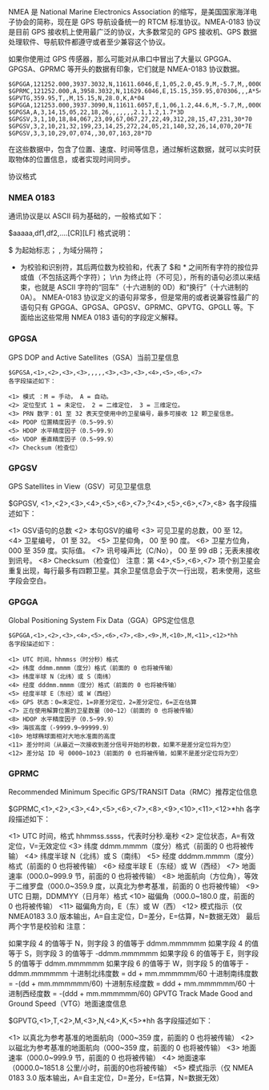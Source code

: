 NMEA 是 National Marine Electronics Association 的缩写，是美国国家海洋电子协会的简称，现在是 GPS 导航设备统一的 RTCM 标准协议。NMEA-0183 协议是目前 GPS 接收机上使用最广泛的协议，大多数常见的 GPS 接收机、GPS 数据处理软件、导航软件都遵守或者至少兼容这个协议。

如果你使用过 GPS 传感器，那么可能对从串口中冒出了大量以 GPGGA、GPGSA、GPRMC 等开头的数据有印象，它们就是 NMEA-0183 协议数据。

```
$GPGGA,121252.000,3937.3032,N,11611.6046,E,1,05,2.0,45.9,M,-5.7,M,,0000*77
$GPRMC,121252.000,A,3958.3032,N,11629.6046,E,15.15,359.95,070306,,,A*54
$GPVTG,359.95,T,,M,15.15,N,28.0,K,A*04
$GPGGA,121253.000,3937.3090,N,11611.6057,E,1,06,1.2,44.6,M,-5.7,M,,0000*72
$GPGSA,A,3,14,15,05,22,18,26,,,,,,,2.1,1.2,1.7*3D
$GPGSV,3,1,10,18,84,067,23,09,67,067,27,22,49,312,28,15,47,231,30*70
$GPGSV,3,2,10,21,32,199,23,14,25,272,24,05,21,140,32,26,14,070,20*7E
$GPGSV,3,3,10,29,07,074,,30,07,163,28*7D
```
在这些数据中，包含了位置、速度、时间等信息，通过解析这数据，就可以实时获取物体的位置信息，或者实现时间同步。

协议格式
### NMEA 0183 
通讯协议是以 ASCII 码为基础的，一般格式如下：

$aaaaa,df1,df2,....[CR][LF]
格式说明：

$ 为起始标志；
, 为域分隔符；
* 为校验和识别符，其后两位数为校验和，代表了 $和 * 之间所有字符的按位异或值（不包括这两个字符）；
\r\n 为终止符（不可见），所有的语句必须以来结束，也就是 ASCII 字符的“回车”（十六进制的 0D）和“换行”（十六进制的 0A）。
NMEA-0183 协议定义的语句非常多，但是常用的或者说兼容性最广的语句只有 GPGGA、GPGSA、GPGSV、GPRMC、GPVTG、GPGLL 等。下面给出这些常用 NMEA 0183 语句的字段定义解释。

### GPGSA
GPS DOP and Active Satellites（GSA）当前卫星信息
```
$GPGSA,<1>,<2>,<3>,<3>,,,,,<3>,<3>,<3>,<4>,<5>,<6>,<7>
各字段描述如下：

<1> 模式 ：M = 手动， A = 自动。
<2> 定位型式 1 = 未定位， 2 = 二维定位， 3 = 三维定位。
<3> PRN 数字：01 至 32 表天空使用中的卫星编号，最多可接收 12 颗卫星信息。
<4> PDOP 位置精度因子（0.5~99.9）
<5> HDOP 水平精度因子（0.5~99.9）
<6> VDOP 垂直精度因子（0.5~99.9）
<7> Checksum（检查位）
```

### GPGSV
GPS Satellites in View（GSV）可见卫星信息

$GPGSV, <1>,<2>,<3>,<4>,<5>,<6>,<7>,?<4>,<5>,<6>,<7>,<8>
各字段描述如下：

<1> GSV语句的总数
<2> 本句GSV的编号
<3> 可见卫星的总数，00 至 12。
<4> 卫星编号， 01 至 32。
<5> 卫星仰角， 00 至 90 度。
<6> 卫星方位角， 000 至 359 度。实际值。
<7> 讯号噪声比（C/No）， 00 至 99 dB；无表未接收到讯号。
<8> Checksum（检查位）
注意：第 <4>,<5>,<6>,<7> 项个别卫星会重复出现，每行最多有四颗卫星。其余卫星信息会于次一行出现，若未使用，这些字段会空白。

### GPGGA
Global Positioning System Fix Data（GGA）GPS定位信息

```
$GPGGA,<1>,<2>,<3>,<4>,<5>,<6>,<7>,<8>,<9>,M,<10>,M,<11>,<12>*hh
各字段描述如下：

<1> UTC 时间，hhmmss（时分秒）格式
<2> 纬度 ddmm.mmmm（度分）格式（前面的 0 也将被传输）
<3> 纬度半球 N（北纬）或 S（南纬）
<4> 经度 dddmm.mmmm（度分）格式（前面的 0 也将被传输）
<5> 经度半球 E（东经）或 W（西经）
<6> GPS 状态：0=未定位，1=非差分定位，2=差分定位，6=正在估算
<7> 正在使用解算位置的卫星数量（00~12）（前面的 0 也将被传输）
<8> HDOP 水平精度因子（0.5~99.9）
<9> 海拔高度（-9999.9~99999.9）
<10> 地球椭球面相对大地水准面的高度
<11> 差分时间（从最近一次接收到差分信号开始的秒数，如果不是差分定位将为空）
<12> 差分站 ID 号 0000~1023（前面的 0 也将被传输，如果不是差分定位将为空）
```


### GPRMC
Recommended Minimum Specific GPS/TRANSIT Data（RMC）推荐定位信息

$GPRMC,<1>,<2>,<3>,<4>,<5>,<6>,<7>,<8>,<9>,<10>,<11>,<12>*hh
各字段描述如下：

<1> UTC 时间，格式 hhmmss.ssss，代表时分秒.毫秒
<2> 定位状态，A=有效定位，V=无效定位
<3> 纬度 ddmm.mmmm（度分）格式（前面的 0 也将被传输）
<4> 纬度半球 N（北纬）或 S（南纬）
<5> 经度 dddmm.mmmm（度分）格式（前面的 0 也将被传输）
<6> 经度半球 E（东经）或 W（西经）
<7> 地面速率（000.0~999.9 节，前面的 0 也将被传输）
<8> 地面航向（方位角），等效于二维罗盘（000.0~359.9 度，以真北为参考基准，前面的 0 也将被传输）
<9> UTC 日期，DDMMYY（日月年）格式
<10> 磁偏角（000.0~180.0 度，前面的 0 也将被传输）
<11> 磁偏角方向，E（东）或 W（西）
<12> 模式指示（仅 NMEA0183 3.0 版本输出，A=自主定位，D=差分，E=估算，N=数据无效）
最后两个字节是校验和
注意：

如果字段 4 的值等于 N，则字段 3 的值等于 ddmm.mmmmmm
如果字段 4 的值等于 S，则字段 3 的值等于 -ddmm.mmmmmm
如果字段 6 的值等于 E，则字段 5 的值等于 ddmm.mmmmmm
如果字段 6 的值等于 W，则字段 5 的值等于 -ddmm.mmmmmm
十进制北纬度数 = dd + mm.mmmmmm/60
十进制南纬度数 = -(dd + mm.mmmmmm/60)
十进制东经度数 = ddd + mm.mmmmmm/60
十进制西经度数 = -(ddd + mm.mmmmmm/60)
GPVTG
Track Made Good and Ground Speed（VTG）地面速度信息

$GPVTG,<1>,T,<2>,M,<3>,N,<4>,K,<5>*hh
各字段描述如下：

<1> 以真北为参考基准的地面航向（000~359 度，前面的 0 也将被传输）
<2> 以磁北为参考基准的地面航向（000~359 度，前面的 0 也将被传输）
<3> 地面速率（000.0~999.9 节，前面的 0 也将被传输）
<4> 地面速率（0000.0~1851.8 公里/小时，前面的0也将被传输）
<5> 模式指示（仅 NMEA 0183 3.0 版本输出，A=自主定位，D=差分，E=估算，N=数据无效）